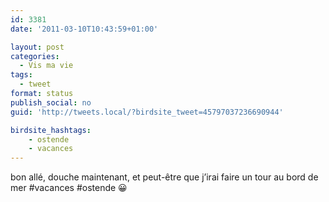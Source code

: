 ```yaml
---
id: 3381
date: '2011-03-10T10:43:59+01:00'

layout: post
categories:
  - Vis ma vie
tags:
  - tweet
format: status
publish_social: no
guid: 'http://tweets.local/?birdsite_tweet=45797037236690944'

birdsite_hashtags:
    - ostende
    - vacances
---
```


bon allé, douche maintenant, et peut-être que j’irai faire un tour au bord de mer #vacances #ostende 😀
